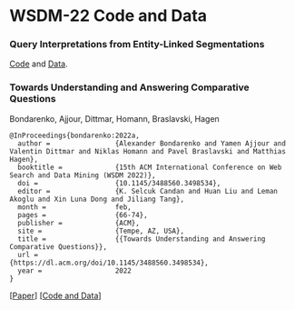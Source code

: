 # WSDM-22 Code and Data

### Query Interpretations from Entity-Linked Segmentations
[Code](https://github.com/webis-de/wsdm22-query-interpretations-from-entity-linked-segmentations) and [Data](https://doi.org/10.5281/zenodo.5820673).

### Towards Understanding and Answering Comparative Questions
Bondarenko, Ajjour, Dittmar, Homann, Braslavski, Hagen


```
@InProceedings{bondarenko:2022a,
  author =                {Alexander Bondarenko and Yamen Ajjour and Valentin Dittmar and Niklas Homann and Pavel Braslavski and Matthias Hagen},
  booktitle =             {15th ACM International Conference on Web Search and Data Mining (WSDM 2022)},
  doi =                   {10.1145/3488560.3498534},
  editor =                {K. Selcuk Candan and Huan Liu and Leman Akoglu and Xin Luna Dong and Jiliang Tang},
  month =                 feb,
  pages =                 {66-74},
  publisher =             {ACM},
  site =                  {Tempe, AZ, USA},
  title =                 {{Towards Understanding and Answering Comparative Questions}},
  url =                   {https://dl.acm.org/doi/10.1145/3488560.3498534},
  year =                  2022
}
```

[[Paper]([https://github.com/webis-de/wsdm22-towards-understanding-and-answering-comparative-questions](https://webis.de/publications.html#bondarenko_2022a))] [[Code and Data](https://github.com/webis-de/wsdm22-towards-understanding-and-answering-comparative-questions)]
